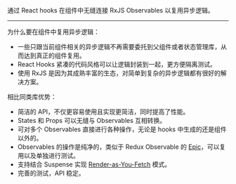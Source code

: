 通过 React hooks 在组件中无缝连接 RxJS Observables 以复用异步逻辑。

<hr class="read-more" />

为什么要在组件中复用异步逻辑：

- 一些只跟当前组件相关的异步逻辑不再需要委托到父组件或者状态管理库，从而达到真正的组件复用。
- React Hooks 紧凑的代码风格可以让逻辑封装到一起，更方便隔离测试。
- 使用 RxJS 是因为其成熟丰富的生态，对简单到复杂的异步逻辑都有很好的解决方案。

相比同类库优势：

- 简洁的 API，不仅更容易使用且实现更简洁，同时提高了性能。
- States 和 Props 可以无缝与 Observables 互相转换。
- 可对多个 Observables 直接进行各种操作，无论是 hooks 中生成的还是组件以外的。
- Observables 的操作是纯净的，类似于 Redux Observable 的 [Epic](https://redux-observable.js.org/docs/basics/Epics.html)，可以复用以及单独进行测试。
- 支持结合 Suspense 实现 [Render-as-You-Fetch](https://observable-hooks.js.org/guide/render-as-you-fetch-suspense.html#observable-suspense-hook) 模式。
- 完善的测试，API 稳定。
